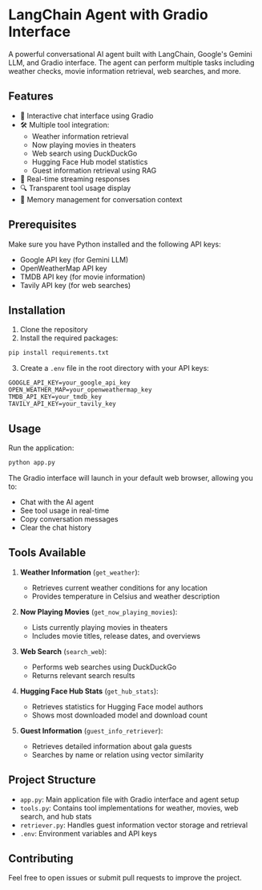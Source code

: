 # LangChain Agent with Gradio Interface

A powerful conversational AI agent built with LangChain, Google's Gemini LLM, and Gradio interface. The agent can perform multiple tasks including weather checks, movie information retrieval, web searches, and more.

## Features

- 🤖 Interactive chat interface using Gradio
- 🛠️ Multiple tool integration:
  - Weather information retrieval
  - Now playing movies in theaters
  - Web search using DuckDuckGo
  - Hugging Face Hub model statistics
  - Guest information retrieval using RAG
- 📝 Real-time streaming responses
- 🔍 Transparent tool usage display
- 💾 Memory management for conversation context

## Prerequisites

Make sure you have Python installed and the following API keys:
- Google API key (for Gemini LLM)
- OpenWeatherMap API key
- TMDB API key (for movie information)
- Tavily API key (for web searches)

## Installation

1. Clone the repository
2. Install the required packages:
```bash
pip install requirements.txt
```

3. Create a `.env` file in the root directory with your API keys:
```env
GOOGLE_API_KEY=your_google_api_key
OPEN_WEATHER_MAP=your_openweathermap_key
TMDB_API_KEY=your_tmdb_key
TAVILY_API_KEY=your_tavily_key
```

## Usage

Run the application:
```bash
python app.py
```

The Gradio interface will launch in your default web browser, allowing you to:
- Chat with the AI agent
- See tool usage in real-time
- Copy conversation messages
- Clear the chat history

## Tools Available

1. **Weather Information** (`get_weather`):
   - Retrieves current weather conditions for any location
   - Provides temperature in Celsius and weather description

1. **Now Playing Movies** (`get_now_playing_movies`):
   - Lists currently playing movies in theaters
   - Includes movie titles, release dates, and overviews

1. **Web Search** (`search_web`):
   - Performs web searches using DuckDuckGo
   - Returns relevant search results

1. **Hugging Face Hub Stats** (`get_hub_stats`):
   - Retrieves statistics for Hugging Face model authors
   - Shows most downloaded model and download count

1. **Guest Information** (`guest_info_retriever`):
   - Retrieves detailed information about gala guests
   - Searches by name or relation using vector similarity

## Project Structure

- `app.py`: Main application file with Gradio interface and agent setup
- `tools.py`: Contains tool implementations for weather, movies, web search, and hub stats
- `retriever.py`: Handles guest information vector storage and retrieval
- `.env`: Environment variables and API keys

## Contributing

Feel free to open issues or submit pull requests to improve the project.
